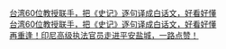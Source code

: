   
[台湾60位教授联手，把《史记》逐句译成白话文，好看好懂](http://www.dianyue.me/archives/157/98jyus23ycuazthw/)  
[台湾60位教授联手，把《史记》逐句译成白话文，好看好懂](http://www.dianyue.me/archives/157/98jyus23ycuazthw/)  
[再重逢！印尼高级执法官员走进平安盐城，一路点赞！](http://www.dianyue.me/archives/198/dcepwcpqmai6s0jt/)